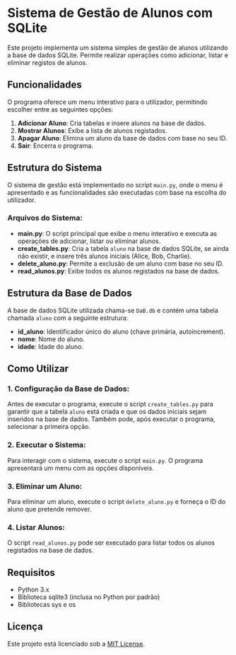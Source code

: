 # Sistema de Gestão de Alunos com SQLite

Este projeto implementa um sistema simples de gestão de alunos utilizando a base de dados SQLite. Permite realizar operações como adicionar, listar e eliminar registos de alunos.

## Funcionalidades

O programa oferece um menu interativo para o utilizador, permitindo escolher entre as seguintes opções:

1. **Adicionar Aluno**: Cria tabelas e insere alunos na base de dados.
2. **Mostrar Alunos**: Exibe a lista de alunos registados.
3. **Apagar Aluno**: Elimina um aluno da base de dados com base no seu ID.
4. **Sair**: Encerra o programa.

## Estrutura do Sistema

O sistema de gestão está implementado no script `main.py`, onde o menu é apresentado e as funcionalidades são executadas com base na escolha do utilizador.

### Arquivos do Sistema:

- **main.py**: O script principal que exibe o menu interativo e executa as operações de adicionar, listar ou eliminar alunos.
- **create_tables.py**: Cria a tabela `aluno` na base de dados SQLite, se ainda não existir, e insere três alunos iniciais (Alice, Bob, Charlie).
- **delete_aluno.py**: Permite a exclusão de um aluno com base no seu ID.
- **read_alunos.py**: Exibe todos os alunos registados na base de dados.

## Estrutura da Base de Dados

A base de dados SQLite utilizada chama-se `DaB.db` e contém uma tabela chamada `aluno` com a seguinte estrutura:

- **id_aluno**: Identificador único do aluno (chave primária, autoincrement).
- **nome**: Nome do aluno.
- **idade**: Idade do aluno.

## Como Utilizar

### 1. Configuração da Base de Dados:

Antes de executar o programa, execute o script `create_tables.py` para garantir que a tabela `aluno` está criada e que os dados iniciais sejam inseridos na base de dados.
Também pode, após executar o programa, selecionar a primeira opção.

### 2. Executar o Sistema:

Para interagir com o sistema, execute o script `main.py`. O programa apresentará um menu com as opções disponíveis.

### 3. Eliminar um Aluno:

Para eliminar um aluno, execute o script `delete_aluno.py` e forneça o ID do aluno que pretende remover.

### 4. Listar Alunos:

O script `read_alunos.py` pode ser executado para listar todos os alunos registados na base de dados.

## Requisitos

- Python 3.x
- Biblioteca sqlite3 (inclusa no Python por padrão)
- Bibliotecas sys e os

## Licença

Este projeto está licenciado sob a [MIT License](https://opensource.org/licenses/MIT).
